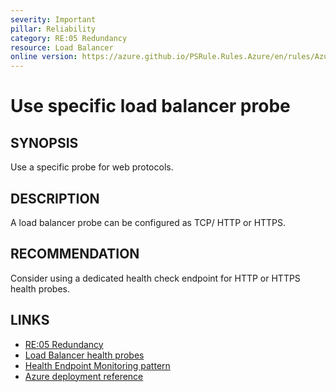 ```yaml
---
severity: Important
pillar: Reliability
category: RE:05 Redundancy
resource: Load Balancer
online version: https://azure.github.io/PSRule.Rules.Azure/en/rules/Azure.LB.Probe/
---
```


# Use specific load balancer probe

## SYNOPSIS

Use a specific probe for web protocols.

## DESCRIPTION

A load balancer probe can be configured as TCP/ HTTP or HTTPS.

## RECOMMENDATION

Consider using a dedicated health check endpoint for HTTP or HTTPS health probes.

## LINKS

- [RE:05 Redundancy](https://learn.microsoft.com/azure/well-architected/reliability/redundancy)
- [Load Balancer health probes](https://learn.microsoft.com/azure/load-balancer/load-balancer-custom-probe-overview)
- [Health Endpoint Monitoring pattern](https://learn.microsoft.com/azure/architecture/patterns/health-endpoint-monitoring)
- [Azure deployment reference](https://learn.microsoft.com/azure/templates/microsoft.network/loadbalancers)
